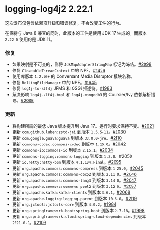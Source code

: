# logging-log4j2 2.22.1

这次发布仅包含依赖项升级和错误修复，不会改变工件的行为。

在保持与 Java 8 兼容的同时，此版本的工件是使用 JDK 17 生成的，而版本 `2.22.0` 使用的是 JDK 11。

### 修复

- 如果映射是不可变的，则将 `JdkMapAdapterStringMap` 标记为冻结。[#2098](https://github.com/apache/logging-log4j2/issues/2098)
- 修复 `CloseableThreadContext` 中的 NPE。[#1426](https://github.com/apache/logging-log4j2/issues/1426)
- 使用库版本 `1.2.16+` 的 Conversant Media Disruptor 模块名称。
- 修复 `RollingFileManager` 中的 NPE。[#1645](https://github.com/apache/logging-log4j2/issues/1645)
- 修复 `log4j-to-slf4j` JPMS 和 OSGi 描述符。[#1983](https://github.com/apache/logging-log4j2/issues/1983)
- 解决影响 `log4j-slf4j-impl` 和 `log4j-mongodb3` 的 Coursier/Ivy 依赖解析错误。[#2065](https://github.com/apache/logging-log4j2/issues/2065)

### 更新

- 将构建所需的最低 Java 版本提升到 Java 17。运行时要求保持不变。[#2021](https://github.com/apache/logging-log4j2/pull/2021)
- 更新 `com.github.luben:zstd-jni` 到版本 `1.5.5-11`。[#2030](https://github.com/apache/logging-log4j2/pull/2030)
- 更新 `com.google.guava:guava` 到版本 `33.0.0-jre`。[#2110](https://github.com/apache/logging-log4j2/pull/2110)
- 更新 `commons-codec:commons-codec` 到版本 `1.16.0`。[#2042](https://github.com/apache/logging-log4j2/pull/2042)
- 更新 `commons-io:commons-io` 到版本 `2.15.1`。[#2034](https://github.com/apache/logging-log4j2/pull/2034)
- 更新 `commons-logging:commons-logging` 到版本 `1.3.0`。[#2050](https://github.com/apache/logging-log4j2/pull/2050)
- 更新 `io.netty:netty-bom` 到版本 `4.1.104.Final`。[#2095](https://github.com/apache/logging-log4j2/pull/2095)
- 更新 `org.apache.commons:commons-compress` 到版本 `1.25.0`。[#2045](https://github.com/apache/logging-log4j2/pull/2045)
- 更新 `org.apache.commons:commons-dbcp2` 到版本 `2.11.0`。[#2048](https://github.com/apache/logging-log4j2/pull/2048)
- 更新 `org.apache.commons:commons-lang3` 到版本 `3.14.0`。[#2047](https://github.com/apache/logging-log4j2/pull/2047)
- 更新 `org.apache.commons:commons-pool2` 到版本 `2.12.0`。[#2057](https://github.com/apache/logging-log4j2/pull/2057)
- 更新 `org.apache.kafka:kafka-clients` 到版本 `3.6.1`。[#2068](https://github.com/apache/logging-log4j2/pull/2068)
- 更新 `org.apache.logging:logging-parent` 到版本 `10.5.0`。[#2119](https://github.com/apache/logging-log4j2/pull/2119)
- 更新 `org.jctools:jctools-core` 到版本 `4.0.2`。[#1984](https://github.com/apache/logging-log4j2/pull/1984)
- 更新 `org.springframework.boot:spring-boot` 到版本 `2.7.18`。[#1998](https://github.com/apache/logging-log4j2/pull/1998)
- 更新 `org.springframework.cloud:spring-cloud-dependencies` 到版本 `2021.0.9`。[#2109](https://github.com/apache/logging-log4j2/pull/2109)
```